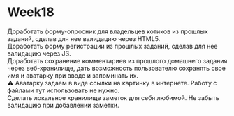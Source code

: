 # Week18

Доработать форму-опросник для владельцев котиков из прошлых заданий, сделав для нее валидацию через HTML5.<br>
Доработать форму регистрации из прошлых заданий, сделав для нее валидацию через JS. <br>
Доработать сохранение комментариев из прошлого домашнего задания через веб-хранилище, дать возможность пользователю сохранять свое имя и аватарку при вводе и запоминать их.<br>
⚠️
Аватарку задаем в виде ссылки на картинку в интернете. Работу с файлами тут использовать не нужно.<br>
Сделать локальное хранилище заметок для себя любимой. Не забыть валидацию при добавлении заметки.
